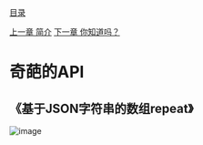 [目录](SUMMARY.md)

[上一章 简介](README.md) [下一章 你知道吗？](你知道吗？.md)
# 奇葩的API
## 《基于JSON字符串的数组repeat》
![image](https://github.com/Qck320923/Core-API/assets/152294811/eaffb961-cd7c-4b8b-9b32-e973a52ae0da)
